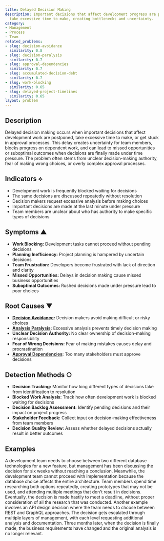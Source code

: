 ```yaml
---
title: Delayed Decision Making
description: Important decisions that affect development progress are postponed or
  take excessive time to make, creating bottlenecks and uncertainty.
category:
- Management
- Process
- Team
related_problems:
- slug: decision-avoidance
  similarity: 0.8
- slug: decision-paralysis
  similarity: 0.7
- slug: approval-dependencies
  similarity: 0.7
- slug: accumulated-decision-debt
  similarity: 0.7
- slug: work-blocking
  similarity: 0.65
- slug: delayed-project-timelines
  similarity: 0.65
layout: problem
---
```


## Description

Delayed decision making occurs when important decisions that affect development work are postponed, take excessive time to make, or get stuck in approval processes. This delay creates uncertainty for team members, blocks progress on dependent work, and can lead to missed opportunities or suboptimal outcomes when decisions are finally made under time pressure. The problem often stems from unclear decision-making authority, fear of making wrong choices, or overly complex approval processes.

## Indicators ⟡

- Development work is frequently blocked waiting for decisions
- The same decisions are discussed repeatedly without resolution
- Decision makers request excessive analysis before making choices
- Important decisions are made at the last minute under pressure
- Team members are unclear about who has authority to make specific types of decisions

## Symptoms ▲

- **Work Blocking:** Development tasks cannot proceed without pending decisions
- **Planning Inefficiency:** Project planning is hampered by uncertain decisions
- **Team Frustration:** Developers become frustrated with lack of direction and clarity
- **Missed Opportunities:** Delays in decision making cause missed business opportunities
- **Suboptimal Outcomes:** Rushed decisions made under pressure lead to poor choices

## Root Causes ▼

- **[Decision Avoidance](decision-avoidance.md):** Decision makers avoid making difficult or risky choices
- **[Analysis Paralysis](analysis-paralysis.md):** Excessive analysis prevents timely decision making
- **Unclear Decision Authority:** No clear ownership of decision-making responsibility
- **Fear of Wrong Decisions:** Fear of making mistakes causes delay and procrastination
- **[Approval Dependencies](approval-dependencies.md):** Too many stakeholders must approve decisions

## Detection Methods ○

- **Decision Tracking:** Monitor how long different types of decisions take from identification to resolution
- **Blocked Work Analysis:** Track how often development work is blocked waiting for decisions
- **Decision Backlog Assessment:** Identify pending decisions and their impact on project progress
- **Stakeholder Feedback:** Collect input on decision-making effectiveness from team members
- **Decision Quality Review:** Assess whether delayed decisions actually result in better outcomes

## Examples

A development team needs to choose between two different database technologies for a new feature, but management has been discussing the decision for six weeks without reaching a conclusion. Meanwhile, the development team cannot proceed with implementation because the database choice affects the entire architecture. Team members spend time researching both options repeatedly, creating prototypes that may not be used, and attending multiple meetings that don't result in decisions. Eventually, the decision is made hastily to meet a deadline, without proper consideration of all the research that was conducted. Another example involves an API design decision where the team needs to choose between REST and GraphQL approaches. The decision gets escalated through multiple layers of management, with each level requesting additional analysis and documentation. Three months later, when the decision is finally made, the business requirements have changed and the original analysis is no longer relevant.